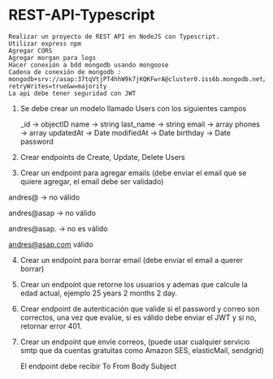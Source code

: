 # REST-API-Typescript

    Realizar un proyecto de REST API en NodeJS con Typescript.
    Utilizar express npm
    Agregar CORS
    Agregar morgan para logs
    Hacer conexión a bdd mongodb usando mongoose
    Cadena de conexión de mongodb :
    mongodb+srv://asap:37tqVtjPT4hhW9k7jKQKFwrA@cluster0.iss6b.mongodb.net/asap?retryWrites=true&w=majority
    La api debe tener seguridad con JWT

1. Se debe crear un modelo llamado Users con los siguientes campos

   \_id -> objectID
   name -> string
   last_name -> string
   email -> array
   phones -> array
   updatedAt -> Date
   modifiedAt -> Date
   birthday -> Date
   password

2. Crear endpoints de Create, Update, Delete Users

3. Crear un endpoint para agregar emails (debe enviar el email que se quiere agregar, el email debe ser validado)

andres@ -> no válido

andres@asap -> no válido

andres@asap. -> no es válido

andres@asap.com válido

4. Crear un endpoint para borrar email (debe enviar el email a querer borrar)

5. Crear un endpoint que retorne los usuarios y ademas que calcule la edad actual, ejemplo 25 years 2 months 2 day.

6. Crear endpoint de autenticación que valide si el password y correo son correctos, una vez que evalúe, si es válido debe enviar el JWT y si no, retornar error 401.

7. Crear un endpoint que envíe correos, (puede usar cualquier servicio smtp que da cuentas gratuitas como Amazon SES, elasticMail, sendgrid)

   El endpoint debe recibir
   To
   From
   Body
   Subject
